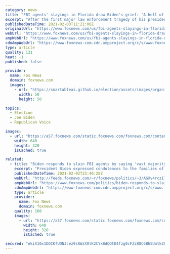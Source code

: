 ```yaml
---
category: news
title: "FBI agents' slayings in Florida draw Biden's grief: 'A hell of a price to pay'"
excerpt: "After the first major law enforcement tragedy of his presidency, Joe Biden expressed condolences to the families of two FBI agents killed Tuesday while trying to serve a warrant in connection with a child pornography and violence against children investigation in Florida."
publishedDateTime: 2021-02-03T11:21:00Z
originalUrl: "https://www.foxnews.com/us/fbi-agents-slayings-in-florida-draw-bidens-grief-a-hell-of-a-price-to-pay"
webUrl: "https://www.foxnews.com/us/fbi-agents-slayings-in-florida-draw-bidens-grief-a-hell-of-a-price-to-pay"
ampWebUrl: "https://www.foxnews.com/us/fbi-agents-slayings-in-florida-draw-bidens-grief-a-hell-of-a-price-to-pay.amp"
cdnAmpWebUrl: "https://www-foxnews-com.cdn.ampproject.org/c/s/www.foxnews.com/us/fbi-agents-slayings-in-florida-draw-bidens-grief-a-hell-of-a-price-to-pay.amp"
type: article
quality: 131
heat: -1
published: false

provider:
  name: Fox News
  domain: foxnews.com
  images:
    - url: "https://smartableai.github.io/election/assets/images/organizations/foxnews.com-50x50.jpg"
      width: 50
      height: 50

topics:
  - Election
  - Joe Biden
  - Republican Voice

images:
  - url: "https://a57.foxnews.com/static.foxnews.com/foxnews.com/content/uploads/2021/02/640/320/FBI-AP-4.jpg?ve=1&tl=1"
    width: 640
    height: 320
    isCached: true

related:
  - title: "Biden responds to slain FBI agents by saying 'vast majority' of agents are 'decent, honorable people'"
    excerpt: "President Biden expressed condolences to the families of two FBI agents killed while trying to serve a warrant in connection with a child pornography and violence against children investigation Tuesday, then added that the “vast, vast majority” of U.S. law enforcement officers were “decent, honorable"
    publishedDateTime: 2021-02-02T23:40:28Z
    webUrl: "http://feeds.foxnews.com/~r/foxnews/politics/~3/AGXv4rczI7Q/biden-responds-to-slain-fbi-agents-majority-of-agents-are-decent"
    ampWebUrl: "https://www.foxnews.com/politics/biden-responds-to-slain-fbi-agents-majority-of-agents-are-decent.amp"
    cdnAmpWebUrl: "https://www-foxnews-com.cdn.ampproject.org/c/s/www.foxnews.com/politics/biden-responds-to-slain-fbi-agents-majority-of-agents-are-decent.amp"
    type: article
    provider:
      name: Fox News
      domain: foxnews.com
    quality: 160
    images:
      - url: "https://a57.foxnews.com/static.foxnews.com/foxnews.com/content/uploads/2021/02/640/320/biden-fbi.jpg?ve=1&tl=1"
        width: 640
        height: 320
        isCached: true

secured: "ekiX10x1DOCKfUONJcez9s8WzX0lK2CYxBdQQtD4fzg0cFZz88C6Bh5UmtkZ0xqs9u+T7DOBorGRBvGYNdkh2HU8Vfxlz1XcM95zic4tYzaeC2EeudTajnvAOKEHubjA52yGGbo6QBlMLzv34WTZK6sy5yWuFJuMP0FVwljn287ZB4K2yWyXqO+BW04VpQusAvYAHixuNlBbBAn9lG3HVx8I+1w+06I7eDVodfetDruIO7KDWi93CVx3GjHjSK3zzpPSINyi+qP49s2KWs1lxlniQdwqxz5SHdzJeErViMVycJfLWOgjtlMZKG4cwV2BHv9tk9kXUBkRHNT24QCp7z//Avf2Q6LJQ5bb7vpeucs=;C3ZRKONSb+FL3waTzpFntg=="
---
```


